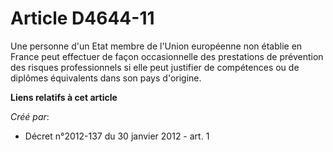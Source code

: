 # Article D4644-11

Une personne d'un Etat membre de l'Union européenne non établie en France peut  effectuer de façon occasionnelle des
prestations de prévention des risques  professionnels si elle peut justifier de compétences ou de diplômes équivalents  dans
son pays d'origine.

**Liens relatifs à cet article**

_Créé par_:

  - Décret n°2012-137 du 30 janvier 2012 - art. 1
